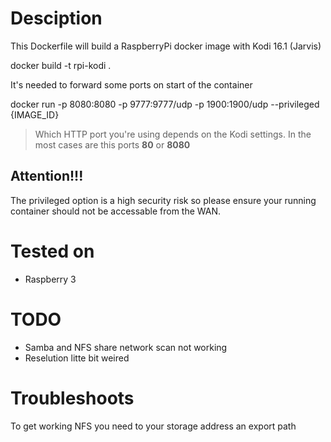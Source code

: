 # Desciption
This Dockerfile will build a RaspberryPi docker image with Kodi 16.1 (Jarvis)

 docker build -t rpi-kodi .

It's needed to forward some ports on start of the container
 
 docker run -p 8080:8080 -p 9777:9777/udp -p 1900:1900/udp --privileged  {IMAGE_ID}

> Which HTTP port you're using depends on the Kodi settings. In the most cases are this ports **80** or **8080**

## Attention!!!
The privileged option is a high security risk so please ensure your running container should not be accessable from the WAN.


# Tested on
* Raspberry 3


# TODO
* Samba and NFS share network scan not working 
* Reselution litte bit weired

# Troubleshoots
To get working NFS you need to your storage address an export path


